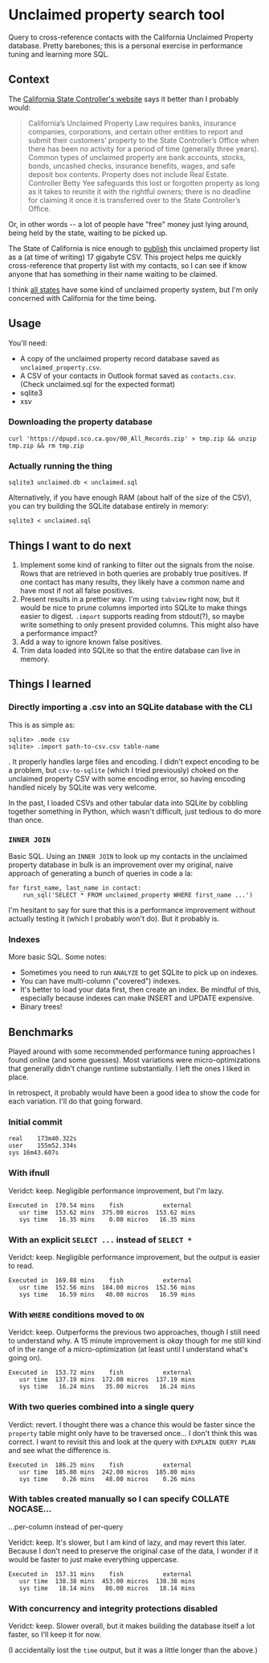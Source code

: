 # Unclaimed property search tool

Query to cross-reference contacts with the California Unclaimed Property
database. Pretty barebones; this is a personal exercise in performance tuning
and learning more SQL.


## Context

The [California State Controller's website](https://www.sco.ca.gov/upd_msg.html)
says it better than I probably would:

> California’s Unclaimed Property Law requires banks, insurance companies,
> corporations, and certain other entities to report and submit their customers’
> property to the State Controller’s Office when there has been no activity for a
> period of time (generally three years). Common types of unclaimed property are
> bank accounts, stocks, bonds, uncashed checks, insurance benefits, wages, and
> safe deposit box contents. Property does not include Real Estate. Controller
> Betty Yee safeguards this lost or forgotten property as long as it takes to
> reunite it with the rightful owners; there is no deadline for claiming it once
> it is transferred over to the State Controller’s Office.

Or, in other words -- a lot of people have "free" money just lying around, being
held by the state, waiting to be picked up.

The State of California is nice enough to [publish][records-download] this
unclaimed property list as a (at time of writing) 17 gigabyte CSV. This project
helps me quickly cross-reference that property list with my contacts, so I can
see if know anyone that has something in their name waiting to be claimed.

I think [all states](https://www.usa.gov/unclaimed-money) have some kind of
unclaimed property system, but I'm only concerned with California for the time
being.

  [records-download]: https://www.sco.ca.gov/upd_download_property_records.html


## Usage

You'll need:
* A copy of the unclaimed property record database saved as
  `unclaimed_property.csv`.
* A CSV of your contacts in Outlook format saved as `contacts.csv`. (Check
  unclaimed.sql for the expected format)
* sqlite3
* xsv

### Downloading the property database

```
curl 'https://dpupd.sco.ca.gov/00_All_Records.zip' > tmp.zip && unzip tmp.zip && rm tmp.zip
```

### Actually running the thing

```
sqlite3 unclaimed.db < unclaimed.sql
```

Alternatively, if you have enough RAM (about half of the size of the CSV), you
can try building the SQLite database entirely in memory:

```
sqlite3 < unclaimed.sql
```


## Things I want to do next

1. Implement some kind of ranking to filter out the signals from the noise. Rows
   that are retrieved in both queries are probably true positives. If one
   contact has many results, they likely have a common name and have most if not
   all false positives.
2. Present results in a prettier way. I'm using `tabview` right now, but it
   would be nice to prune columns imported into SQLite to make things easier to
   digest. `.import` supports reading from stdout(?), so maybe write something
   to only present provided columns. This might also have a performance impact?
3. Add a way to ignore known false positives.
4. Trim data loaded into SQLite so that the entire database can live in memory.


## Things I learned

### Directly importing a .csv into an SQLite database with the CLI

This is as simple as:

```
sqlite> .mode csv
sqlite> .import path-to-csv.csv table-name
```

. It properly handles large files and encoding. I didn't expect encoding to be a
problem, but `csv-to-sqlite` (which I tried previously) choked on the unclaimed
property CSV with some encoding error, so having encoding handled nicely by
SQLite was very welcome.

In the past, I loaded CSVs and other tabular data into SQLite by cobbling
together something in Python, which wasn't difficult, just tedious to do more
than once.

### `INNER JOIN`

Basic SQL. Using an `INNER JOIN` to look up my contacts in the unclaimed
property database in bulk is an improvement over my original, naive approach of
generating a bunch of queries in code a la:

```
for first_name, last_name in contact:
    run_sql('SELECT * FROM unclaimed_property WHERE first_name ...')
```

I'm hesitant to say for sure that this is a performance improvement without
actually testing it (which I probably won't do). But it probably is.

### Indexes

More basic SQL. Some notes:

* Sometimes you need to run `ANALYZE` to get SQLite to pick up on indexes.
* You can have multi-column ("covered") indexes.
* It's better to load your data first, then create an index. Be mindful of this,
  especially because indexes can make INSERT and UPDATE expensive.
* Binary trees!


## Benchmarks

Played around with some recommended performance tuning approaches I found online
(and some guesses). Most variations were micro-optimizations that generally
didn't change runtime substantially. I left the ones I liked in place.

In retrospect, it probably would have been a good idea to show the code for each
variation. I'll do that going forward.


### Initial commit

```
real	173m40.322s
user	155m52.334s
sys	16m43.607s
```

### With ifnull

Veridct: keep. Negligible performance improvement, but I'm lazy.

```
Executed in  170.54 mins    fish           external
   usr time  153.62 mins  375.00 micros  153.62 mins
   sys time   16.35 mins    0.00 micros   16.35 mins
```

### With an explicit `SELECT ...` instead of `SELECT *`

Veridct: keep. Negligible performance improvement, but the output is easier to
read.

```
Executed in  169.88 mins    fish           external
   usr time  152.56 mins  184.00 micros  152.56 mins
   sys time   16.59 mins   40.00 micros   16.59 mins
```

### With `WHERE` conditions moved to `ON`

Veridct: keep. Outperforms the previous two approaches, though I still need to
understand why. A 15 minute improvement is _okay_ though for me still kind of in
the range of a micro-optimization (at least until I understand what's going on).

```
Executed in  153.72 mins    fish           external
   usr time  137.19 mins  172.00 micros  137.19 mins
   sys time   16.24 mins   35.00 micros   16.24 mins
```

### With two queries combined into a single query

Verdict: revert. I thought there was a chance this would be faster since the
`property` table might only have to be traversed once... I don't think this was
correct. I want to revisit this and look at the query with `EXPLAIN QUERY PLAN`
and see what the difference is.

```
Executed in  186.25 mins    fish           external
   usr time  185.80 mins  242.00 micros  185.80 mins
   sys time    0.26 mins   48.00 micros    0.26 mins
```

### With tables created manually so I can specify COLLATE NOCASE...

...per-column instead of per-query

Veridct: keep. It's slower, but I am kind of lazy, and may revert this later.
Because I don't need to preserve the original case of the data, I wonder if it
would be faster to just make everything uppercase.

```
Executed in  157.31 mins    fish           external
   usr time  138.38 mins  453.00 micros  138.38 mins
   sys time   18.14 mins   86.00 micros   18.14 mins
```

### With concurrency and integrity protections disabled

Veridct: keep. Slower overall, but it makes building the database itself a lot
faster, so I'll keep it for now.

(I accidentally lost the `time` output, but it was a little longer than the
above.)
